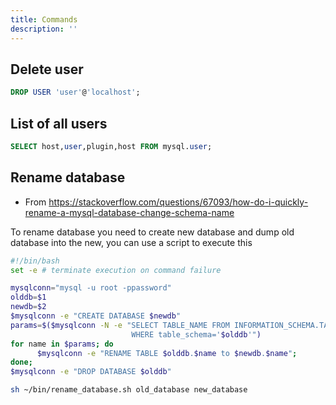 ```yaml
---
title: Commands
description: ''
---
```


## Delete user

```sql [mysql]
DROP USER 'user'@'localhost';
```

## List of all users

```sql [mysql]
SELECT host,user,plugin,host FROM mysql.user;
```

## Rename database

- From <https://stackoverflow.com/questions/67093/how-do-i-quickly-rename-a-mysql-database-change-schema-name>

To rename database you need to create new database and dump old database into the new, you can use a script to execute this

```bash [~/bin/rename_database.sh]
#!/bin/bash
set -e # terminate execution on command failure

mysqlconn="mysql -u root -ppassword"
olddb=$1
newdb=$2
$mysqlconn -e "CREATE DATABASE $newdb"
params=$($mysqlconn -N -e "SELECT TABLE_NAME FROM INFORMATION_SCHEMA.TABLES \
                           WHERE table_schema='$olddb'")
for name in $params; do
      $mysqlconn -e "RENAME TABLE $olddb.$name to $newdb.$name";
done;
$mysqlconn -e "DROP DATABASE $olddb"
```

```bash
sh ~/bin/rename_database.sh old_database new_database
```

